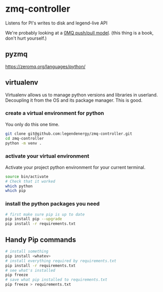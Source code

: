# zmq-controller
Listens for PI's writes to disk and legend-live API


We're probably looking at a [0MQ push/pull model](http://zguide.zeromq.org/page:all). (this thing is a book, don't hurt yourself.)


## pyzmq
https://zeromq.org/languages/python/

## virtualenv
Virtualenv allows us to manage python versions and libraries in userland. Decoupling it from the OS and its package manager. This is good.

### create a virtual environment for python
You only do this one time.
``` bash
git clone git@github.com:legendenergy/zmq-controller.git
cd zmq-controller
python -m venv .
```

### activate your virtual environment

Activate your project python environment for your current terminal.
``` bash
source bin/activate
# Check that it worked
which python
which pip
```

### install the python packages you need

``` bash
# first make sure pip is up to date
pip install pip --upgrade
pip install -r requirements.txt
```

## Handy Pip commands

``` bash
# install something
pip install <whatev>
# install everything required by requirements.txt
pip install -r requirements.txt
# see what's installed
pip freeze
# save what pip installed to requirements.txt
pip freeze > requirements.txt
```
